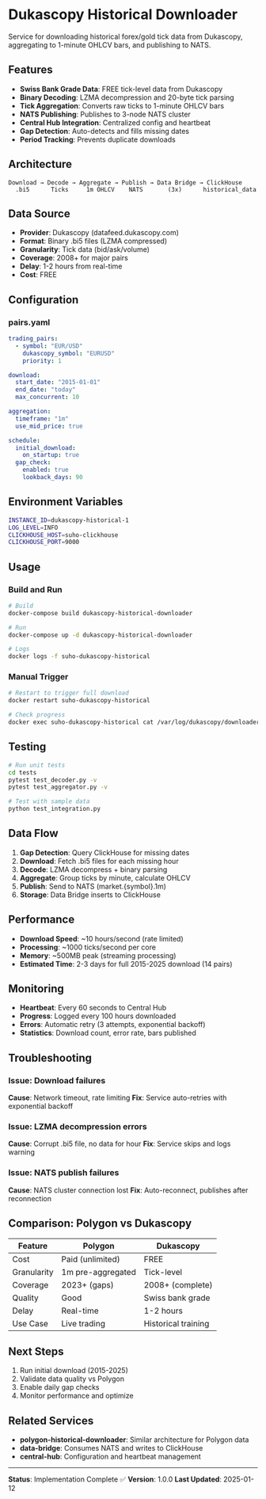 # Dukascopy Historical Downloader

Service for downloading historical forex/gold tick data from Dukascopy, aggregating to 1-minute OHLCV bars, and publishing to NATS.

## Features

- **Swiss Bank Grade Data**: FREE tick-level data from Dukascopy
- **Binary Decoding**: LZMA decompression and 20-byte tick parsing
- **Tick Aggregation**: Converts raw ticks to 1-minute OHLCV bars
- **NATS Publishing**: Publishes to 3-node NATS cluster
- **Central Hub Integration**: Centralized config and heartbeat
- **Gap Detection**: Auto-detects and fills missing dates
- **Period Tracking**: Prevents duplicate downloads

## Architecture

```
Download → Decode → Aggregate → Publish → Data Bridge → ClickHouse
  .bi5      Ticks     1m OHLCV    NATS       (3x)      historical_data
```

## Data Source

- **Provider**: Dukascopy (datafeed.dukascopy.com)
- **Format**: Binary .bi5 files (LZMA compressed)
- **Granularity**: Tick data (bid/ask/volume)
- **Coverage**: 2008+ for major pairs
- **Delay**: 1-2 hours from real-time
- **Cost**: FREE

## Configuration

### pairs.yaml

```yaml
trading_pairs:
  - symbol: "EUR/USD"
    dukascopy_symbol: "EURUSD"
    priority: 1

download:
  start_date: "2015-01-01"
  end_date: "today"
  max_concurrent: 10

aggregation:
  timeframe: "1m"
  use_mid_price: true

schedule:
  initial_download:
    on_startup: true
  gap_check:
    enabled: true
    lookback_days: 90
```

## Environment Variables

```bash
INSTANCE_ID=dukascopy-historical-1
LOG_LEVEL=INFO
CLICKHOUSE_HOST=suho-clickhouse
CLICKHOUSE_PORT=9000
```

## Usage

### Build and Run

```bash
# Build
docker-compose build dukascopy-historical-downloader

# Run
docker-compose up -d dukascopy-historical-downloader

# Logs
docker logs -f suho-dukascopy-historical
```

### Manual Trigger

```bash
# Restart to trigger full download
docker restart suho-dukascopy-historical

# Check progress
docker exec suho-dukascopy-historical cat /var/log/dukascopy/downloader.log
```

## Testing

```bash
# Run unit tests
cd tests
pytest test_decoder.py -v
pytest test_aggregator.py -v

# Test with sample data
python test_integration.py
```

## Data Flow

1. **Gap Detection**: Query ClickHouse for missing dates
2. **Download**: Fetch .bi5 files for each missing hour
3. **Decode**: LZMA decompress + binary parsing
4. **Aggregate**: Group ticks by minute, calculate OHLCV
5. **Publish**: Send to NATS (market.{symbol}.1m)
6. **Storage**: Data Bridge inserts to ClickHouse

## Performance

- **Download Speed**: ~10 hours/second (rate limited)
- **Processing**: ~1000 ticks/second per core
- **Memory**: ~500MB peak (streaming processing)
- **Estimated Time**: 2-3 days for full 2015-2025 download (14 pairs)

## Monitoring

- **Heartbeat**: Every 60 seconds to Central Hub
- **Progress**: Logged every 100 hours downloaded
- **Errors**: Automatic retry (3 attempts, exponential backoff)
- **Statistics**: Download count, error rate, bars published

## Troubleshooting

### Issue: Download failures

**Cause**: Network timeout, rate limiting
**Fix**: Service auto-retries with exponential backoff

### Issue: LZMA decompression errors

**Cause**: Corrupt .bi5 file, no data for hour
**Fix**: Service skips and logs warning

### Issue: NATS publish failures

**Cause**: NATS cluster connection lost
**Fix**: Auto-reconnect, publishes after reconnection

## Comparison: Polygon vs Dukascopy

| Feature | Polygon | Dukascopy |
|---------|---------|-----------|
| Cost | Paid (unlimited) | FREE |
| Granularity | 1m pre-aggregated | Tick-level |
| Coverage | 2023+ (gaps) | 2008+ (complete) |
| Quality | Good | Swiss bank grade |
| Delay | Real-time | 1-2 hours |
| Use Case | Live trading | Historical training |

## Next Steps

1. Run initial download (2015-2025)
2. Validate data quality vs Polygon
3. Enable daily gap checks
4. Monitor performance and optimize

## Related Services

- **polygon-historical-downloader**: Similar architecture for Polygon data
- **data-bridge**: Consumes NATS and writes to ClickHouse
- **central-hub**: Configuration and heartbeat management

---

**Status**: Implementation Complete ✅
**Version**: 1.0.0
**Last Updated**: 2025-01-12

